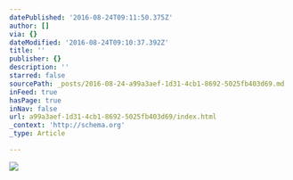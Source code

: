 ```yaml
---
datePublished: '2016-08-24T09:11:50.375Z'
author: []
via: {}
dateModified: '2016-08-24T09:10:37.392Z'
title: ''
publisher: {}
description: ''
starred: false
sourcePath: _posts/2016-08-24-a99a3aef-1d31-4cb1-8692-5025fb403d69.md
inFeed: true
hasPage: true
inNav: false
url: a99a3aef-1d31-4cb1-8692-5025fb403d69/index.html
_context: 'http://schema.org'
_type: Article

---
```

![](https://the-grid-user-content.s3-us-west-2.amazonaws.com/5f5234aa-8ea5-473d-b291-7f84bea8463a.jpg)